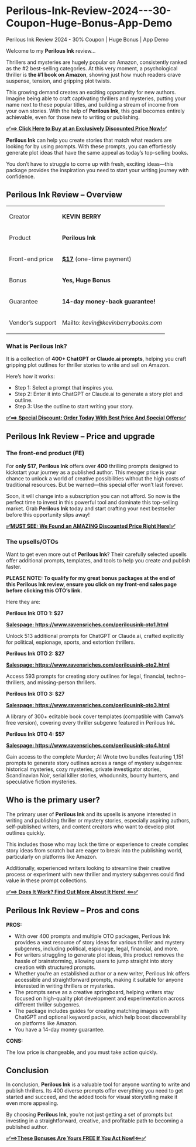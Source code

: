 # Perilous-Ink-Review-2024---30-Coupon-Huge-Bonus-App-Demo
Perilous Ink Review 2024 - 30% Coupon | Huge Bonus | App Demo
<p>Welcome to my <strong>Perilous Ink</strong> review…</p>
<p>Thrillers and mysteries are hugely popular on Amazon, consistently ranked as the #2 best-selling categories. At this very moment, a psychological thriller is <strong>the #1 book on Amazon</strong>, showing just how much readers crave suspense, tension, and gripping plot twists.</p>
<p>This growing demand creates an exciting opportunity for new authors. Imagine being able to craft captivating thrillers and mysteries, putting your name next to these popular titles, and building a stream of income from your own stories. With the help of <strong>Perilous Ink</strong>, this goal becomes entirely achievable, even for those new to writing or publishing.</p>
<p><a href="https://warriorplus.com/o2/a/jz8yr7g/0"><strong>✅==&gt; Click Here to Buy at an Exclusively Discounted Price Now!✅</strong></a></p>
<p><strong>Perilous Ink</strong> can help you create stories that match what readers are looking for by using prompts. With these prompts, you can effortlessly generate plot ideas that have the same appeal as today’s top-selling books.</p>
<p>You don’t have to struggle to come up with fresh, exciting ideas—this package provides the inspiration you need to start your writing journey with confidence.</p>
<div id="ez-toc-container" class="ez-toc-v2_0_69_1 counter-hierarchy ez-toc-counter ez-toc-light-blue ez-toc-container-direction">
<h2>Perilous Ink Review – Overview</h2>
<table>
<tbody>
<tr>
<td>
<p>Creator</p>
</td>
<td><strong>KEVIN BERRY</strong></td>
</tr>
<tr>
<td>
<p>Product</p>
</td>
<td><strong>Perilous Ink</strong></td>
</tr>
<tr>
<td>
<p>Front-end price</p>
</td>
<td><a href="https://warriorplus.com/o2/a/jz8yr7g/0"><strong>$17</strong></a> (one-time payment)</td>
</tr>
<tr>
<td>
<p>Bonus</p>
</td>
<td><strong>Yes, Huge Bonus</strong></td>
</tr>
<tr>
<td>
<p>Guarantee</p>
</td>
<td><strong>14-day money-back guarantee!</strong></td>
</tr>
<tr>
<td>
<p>Vendor’s support</p>
</td>
<td>
<p>Mailto: <em><span class=" author-d-1gg9uz65z1iz85zgdz68zmqkz84zo2qoxwz83zwlcz78zz66zp1n3atez82zgz68zz85zz85z8z122z6z76zz89zs11h4kg">kevin@kevinberrybooks.com</span></em></p>
</td>
</tr>
</tbody>
</table>
<h3><span id="what_is_perilous_ink" class="ez-toc-section"></span>What is Perilous Ink?</h3>
<p>It is a collection of <strong>400+ ChatGPT or Claude.ai prompts</strong>, helping you craft gripping plot outlines for thriller stories to write and sell on Amazon.</p>
<p>Here’s how it works:</p>
<ul>
<li>Step 1: Select a prompt that inspires you.</li>
<li>Step 2: Enter it into ChatGPT or Claude.ai to generate a story plot and outline.</li>
<li>Step 3: Use the outline to start writing your story.</li>
</ul>
<p><a href="https://warriorplus.com/o2/a/jz8yr7g/0"><strong>✅==&gt; Special Discount: Order Today With Best Price And Special Offers✅</strong></a></p>
<h2>Perilous Ink Review – Price and upgrade</h2>
<h3><span id="the_front-end_product_fe" class="ez-toc-section"></span>The front-end product (FE)</h3>
<p>For <strong>only $17</strong>, <strong>Perilous Ink</strong> offers over <strong>400</strong> thrilling prompts designed to kickstart your journey as a published author. This meager price is your chance to unlock a world of creative possibilities without the high costs of traditional resources. But be warned—this special offer won’t last forever.</p>
<p>Soon, it will change into a subscription you can not afford. So now is the perfect time to invest in this powerful tool and dominate this top-selling market. Grab <strong>Perilous Ink</strong> today and start crafting your next bestseller before this opportunity slips away!</p>
<p><a href="https://warriorplus.com/o2/a/jz8yr7g/0"><strong>✅MUST SEE: We Found an AMAZING Discounted Price Right Here!✅</strong></a></p>
<h3><span id="the_upsellsotos" class="ez-toc-section"></span>The upsells/OTOs</h3>
<p>Want to get even more out of <strong>Perilous In</strong><strong>k</strong>? Their carefully selected upsells offer additional prompts, templates, and tools to help you create and publish faster.</p>
<p><strong>PLEASE NOTE: To qualify for my great bonus packages at the end of this Perilous Ink review, ensure you click on my front-end sales page before clicking this OTO’s link.</strong></p>
<p>Here they are:</p>
<p><strong>Perilous Ink OTO 1: $27</strong></p>
<p><a href="https://warriorplus.com/o2/a/jz8yr7g/0"><strong>Salespage: https://www.ravensriches.com/perilousink-oto1.html</strong></a></p>
<p>Unlock 513 additional prompts for ChatGPT or Claude.ai, crafted explicitly for political, espionage, sports, and extortion thrillers.</p>
<p><strong>Perilous Ink OTO 2: $27</strong></p>
<p><a href="https://warriorplus.com/o2/a/jz8yr7g/0"><strong>Salespage: https://www.ravensriches.com/perilousink-oto2.html</strong></a></p>
<p>Access 593 prompts for creating story outlines for legal, financial, techno-thrillers, and missing-person thrillers.</p>
<p><strong>Perilous Ink OTO 3: $27</strong></p>
<p><a href="https://warriorplus.com/o2/a/jz8yr7g/0"><strong>Salespage: https://www.ravensriches.com/perilousink-oto3.html</strong></a></p>
<p>A library of 300+ editable book cover templates (compatible with Canva’s free version), covering every thriller subgenre featured in Perilous Ink.</p>
<p><strong>Perilous Ink OTO 4: $57</strong></p>
<p><a href="https://warriorplus.com/o2/a/jz8yr7g/0"><strong>Salespage: https://www.ravensriches.com/perilousink-oto4.html</strong></a></p>
<p>Gain access to the complete Murder; AI Wrote two bundles featuring 1,151 prompts to generate story outlines across a range of mystery subgenres: historical mysteries, cozy mysteries, private investigator stories, Scandinavian Noir, serial killer stories, whodunnits, bounty hunters, and speculative fiction mysteries.</p>
<h2><span id="who_is_the_primary_user" class="ez-toc-section"></span>Who is the primary user?</h2>
<p>The primary user of <strong>Perilous Ink</strong> and its upsells is anyone interested in writing and publishing thriller or mystery stories, especially aspiring authors, self-published writers, and content creators who want to develop plot outlines quickly.</p>
<p>This includes those who may lack the time or experience to create complex story ideas from scratch but are eager to break into the publishing world, particularly on platforms like Amazon.</p>
<p>Additionally, experienced writers looking to streamline their creative process or experiment with new thriller and mystery subgenres could find value in these prompt collections.</p>
<p><a href="https://warriorplus.com/o2/a/jz8yr7g/0"><strong>✅==&gt; Does It Work? Find Out More About It Here! &lt;==✅</strong></a></p>
<h2><span id="perilous_ink_review_%e2%80%93_pros_and_cons" class="ez-toc-section"></span>Perilous Ink Review – Pros and cons</h2>
<p><strong>PROS:</strong></p>
<ul>
<li>With over 400 prompts and multiple OTO packages, Perilous Ink provides a vast resource of story ideas for various thriller and mystery subgenres, including political, espionage, legal, financial, and more.</li>
<li>For writers struggling to generate plot ideas, this product removes the hassle of brainstorming, allowing users to jump straight into story creation with structured prompts.</li>
<li>Whether you’re an established author or a new writer, Perilous Ink offers accessible and straightforward prompts, making it suitable for anyone interested in writing thrillers or mysteries.</li>
<li>The prompts serve as a creative springboard, helping writers stay focused on high-quality plot development and experimentation across different thriller subgenres.</li>
<li>The package includes guides for creating matching images with ChatGPT and optional keyword packs, which help boost discoverability on platforms like Amazon.</li>
<li>You have a 14-day money guarantee.</li>
</ul>
<p><strong>CONS:</strong></p>
<p>The low price is changeable, and you must take action quickly.</p>
<h2><span id="conclusion" class="ez-toc-section"></span>Conclusion</h2>
<p>In conclusion, <strong>Perilous Ink</strong> is a valuable tool for anyone wanting to write and publish thrillers. Its 400 diverse prompts offer everything you need to get started and succeed, and the added tools for visual storytelling make it even more appealing.</p>
<p>By choosing <strong>Perilous Ink</strong>, you’re not just getting a set of prompts but investing in a straightforward, creative, and profitable path to becoming a published author.</p>
<p><a href="https://warriorplus.com/o2/a/jz8yr7g/0"><strong>✅==&gt;These Bonuses Are Yours FREE If You Act Now!&lt;==✅</strong></a></p>
</div>
